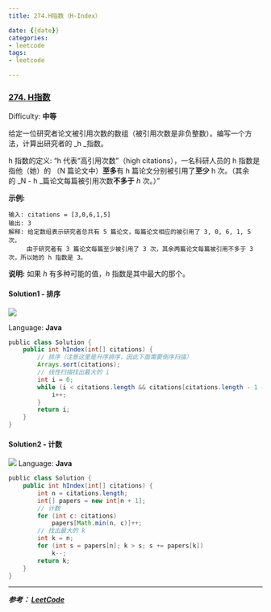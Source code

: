 ```yaml
---
title: 274.H指数（H-Index）

date: {{date}}
categories:
- leetcode
tags:
- leetcode

---
```

### [274\. H指数](https://leetcode-cn.com/problems/h-index/)

Difficulty: **中等**


给定一位研究者论文被引用次数的数组（被引用次数是非负整数）。编写一个方法，计算出研究者的 _h _指数。

h 指数的定义: “h 代表“高引用次数”（high citations），一名科研人员的 h 指数是指他（她）的 （N 篇论文中）**至多**有 h 篇论文分别被引用了**至少** h 次。（其余的 _N - h _篇论文每篇被引用次数**不多于** _h_ 次。）”

**示例:**

```
输入: citations = [3,0,6,1,5]
输出: 3
解释: 给定数组表示研究者总共有 5 篇论文，每篇论文相应的被引用了 3, 0, 6, 1, 5 次。
     由于研究者有 3 篇论文每篇至少被引用了 3 次，其余两篇论文每篇被引用不多于 3 次，所以她的 h 指数是 3。
```

**说明:** 如果 _h_ 有多种可能的值，_h_ 指数是其中最大的那个。


#### Solution1 - 排序

![](https://pic.leetcode-cn.com/Figures/274_H_index.svg)

Language: **Java**

```java
​public class Solution {
    public int hIndex(int[] citations) {
        // 排序（注意这里是升序排序，因此下面需要倒序扫描）
        Arrays.sort(citations);
        // 线性扫描找出最大的 i
        int i = 0;
        while (i < citations.length && citations[citations.length - 1 - i] > i) {
            i++;
        }
        return i;
    }
}
```

#### Solution2 - 计数
![](https://pic.leetcode-cn.com/Figures/274_H_index_2.svg)
Language: **Java**

```java
​public class Solution {
    public int hIndex(int[] citations) {
        int n = citations.length;
        int[] papers = new int[n + 1];
        // 计数
        for (int c: citations)
            papers[Math.min(n, c)]++;
        // 找出最大的 k
        int k = n;
        for (int s = papers[n]; k > s; s += papers[k])
            k--;
        return k;
    }
}
```



---
***参考：
[LeetCode](https://leetcode-cn.com/problems/h-index/solution/hzhi-shu-by-leetcode/)***
